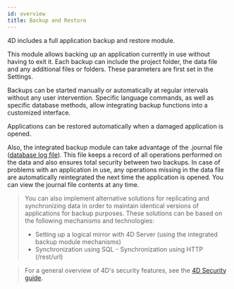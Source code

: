 ```yaml
---
id: overview
title: Backup and Restore
---
```


4D includes a full application backup and restore module.

This module allows backing up an application currently in use without having to exit it. Each backup can include the project folder, the data file and any additional files or folders. These parameters are first set in the Settings.

Backups can be started manually or automatically at regular intervals without any user intervention. Specific language commands, as well as specific database methods, allow integrating backup functions into a customized interface.

Applications can be restored automatically when a damaged application is opened.

Also, the integrated backup module can take advantage of the .journal file ([database log file](log.md)). This file keeps a record of all operations performed on the data and also ensures total security between two backups. In case of problems with an application in use, any operations missing in the data file are automatically reintegrated the next time the application is opened. You can view the journal file contents at any time.

> You can also implement alternative solutions for replicating and synchronizing data in order to maintain identical versions of applications for backup purposes. These solutions can be based on the following mechanisms and technologies:  
> - Setting up a logical mirror with 4D Server (using the integrated backup module mechanisms)  
> - Synchronization using SQL - Synchronization using HTTP (/rest/url)


> For a general overview of 4D's security features, see the [4D Security guide](https://blog.4d.com/4d-security-guide/).
